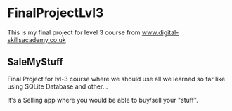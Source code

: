 # FinalProjectLvl3
This is my final project for level 3 course from www.digital-skillsacademy.co.uk


## SaleMyStuff
Final Project for lvl-3 course where we should use all we learned so far
like using SQLite Database and other...

It's a Selling app where you would be able to buy/sell your "stuff".
